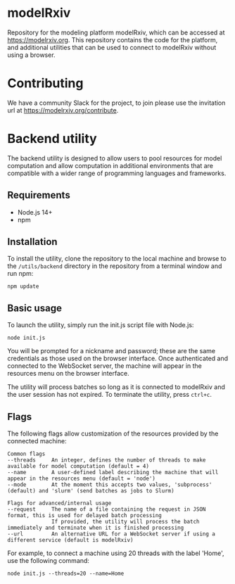 # modelRxiv

Repository for the modeling platform modelRxiv, which can be accessed at https://modelrxiv.org. This repository contains the code for the platform, and additional utilities that can be used to connect to modelRxiv without using a browser.

# Contributing

We have a community Slack for the project, to join please use the invitation url at https://modelrxiv.org/contribute.

# Backend utility

The backend utility is designed to allow users to pool resources for model computation and allow computation in additional environments that are compatible with a wider range of programming languages and frameworks.

## Requirements

* Node.js 14+
* npm

## Installation

To install the utility, clone the repository to the local machine and browse to the `/utils/backend` directory in the repository from a terminal window and run npm:

```
npm update
```

## Basic usage

To launch the utility, simply run the init.js script file with Node.js:

```
node init.js
```

You will be prompted for a nickname and password; these are the same credentials as those used on the browser interface. Once authenticated and connected to the WebSocket server, the machine will appear in the resources menu on the browser interface.

The utility will process batches so long as it is connected to modelRxiv and the user session has not expired. To terminate the utility, press `ctrl+c`.

## Flags

The following flags allow customization of the resources provided by the connected machine:

```
Common flags
--threads     An integer, defines the number of threads to make available for model computation (default = 4)
--name        A user-defined label describing the machine that will appear in the resources menu (default = 'node')
--mode        At the moment this accepts two values, 'subprocess' (default) and 'slurm' (send batches as jobs to Slurm)

Flags for advanced/internal usage
--request     The name of a file containing the request in JSON format, this is used for delayed batch processing
              If provided, the utility will process the batch immediately and terminate when it is finished processing
--url         An alternative URL for a WebSocket server if using a different service (default is modelRxiv)
```

For example, to connect a machine using 20 threads with the label 'Home', use the following command:

```
node init.js --threads=20 --name=Home
```
